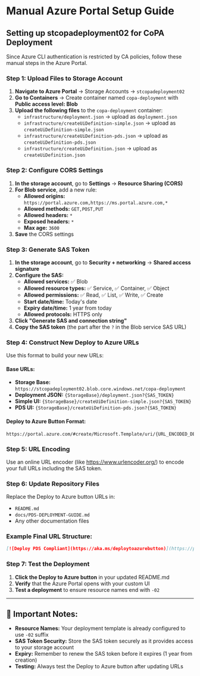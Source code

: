 # Manual Azure Portal Setup Guide

## Setting up stcopadeployment02 for CoPA Deployment

Since Azure CLI authentication is restricted by CA policies, follow these manual steps in the Azure Portal.

### Step 1: Upload Files to Storage Account

1. **Navigate to Azure Portal** → Storage Accounts → `stcopadeployment02`
2. **Go to Containers** → Create container named `copa-deployment` with **Public access level: Blob**
3. **Upload the following files** to the `copa-deployment` container:
   - `infrastructure/deployment.json` → upload as `deployment.json`
   - `infrastructure/createUiDefinition-simple.json` → upload as `createUiDefinition-simple.json`
   - `infrastructure/createUiDefinition-pds.json` → upload as `createUiDefinition-pds.json`
   - `infrastructure/createUiDefinition.json` → upload as `createUiDefinition.json`

### Step 2: Configure CORS Settings

1. **In the storage account**, go to **Settings** → **Resource Sharing (CORS)**
2. **For Blob service**, add a new rule:
   - **Allowed origins:** `https://portal.azure.com,https://ms.portal.azure.com,*`
   - **Allowed methods:** `GET,POST,PUT`
   - **Allowed headers:** `*`
   - **Exposed headers:** `*`
   - **Max age:** `3600`
3. **Save** the CORS settings

### Step 3: Generate SAS Token

1. **In the storage account**, go to **Security + networking** → **Shared access signature**
2. **Configure the SAS:**
   - **Allowed services:** ✅ Blob
   - **Allowed resource types:** ✅ Service, ✅ Container, ✅ Object
   - **Allowed permissions:** ✅ Read, ✅ List, ✅ Write, ✅ Create
   - **Start date/time:** Today's date
   - **Expiry date/time:** 1 year from today
   - **Allowed protocols:** HTTPS only
3. **Click "Generate SAS and connection string"**
4. **Copy the SAS token** (the part after the `?` in the Blob service SAS URL)

### Step 4: Construct New Deploy to Azure URLs

Use this format to build your new URLs:

#### Base URLs:
- **Storage Base:** `https://stcopadeployment02.blob.core.windows.net/copa-deployment`
- **Deployment JSON:** `{StorageBase}/deployment.json?{SAS_TOKEN}`
- **Simple UI:** `{StorageBase}/createUiDefinition-simple.json?{SAS_TOKEN}`
- **PDS UI:** `{StorageBase}/createUiDefinition-pds.json?{SAS_TOKEN}`

#### Deploy to Azure Button Format:
```
https://portal.azure.com/#create/Microsoft.Template/uri/{URL_ENCODED_DEPLOYMENT_JSON}/createUIDefinitionUri/{URL_ENCODED_CREATE_UI_JSON}
```

### Step 5: URL Encoding

Use an online URL encoder (like https://www.urlencoder.org/) to encode your full URLs including the SAS token.

### Step 6: Update Repository Files

Replace the Deploy to Azure button URLs in:
- `README.md`
- `docs/PDS-DEPLOYMENT-GUIDE.md`
- Any other documentation files

### Example Final URL Structure:

```markdown
[![Deploy PDS Compliant](https://aka.ms/deploytoazurebutton)](https://portal.azure.com/#create/Microsoft.Template/uri/https%3A%2F%2Fstcopadeployment02.blob.core.windows.net%2Fcopa-deployment%2Fdeployment.json%3F{YOUR_ENCODED_SAS_TOKEN}/createUIDefinitionUri/https%3A%2F%2Fstcopadeployment02.blob.core.windows.net%2Fcopa-deployment%2FcreateUiDefinition-simple.json%3F{YOUR_ENCODED_SAS_TOKEN})
```

### Step 7: Test the Deployment

1. **Click the Deploy to Azure button** in your updated README.md
2. **Verify** that the Azure Portal opens with your custom UI
3. **Test a deployment** to ensure resource names end with `-02`

---

## 🚨 Important Notes:

- **Resource Names:** Your deployment template is already configured to use `-02` suffix
- **SAS Token Security:** Store the SAS token securely as it provides access to your storage account
- **Expiry:** Remember to renew the SAS token before it expires (1 year from creation)
- **Testing:** Always test the Deploy to Azure button after updating URLs

